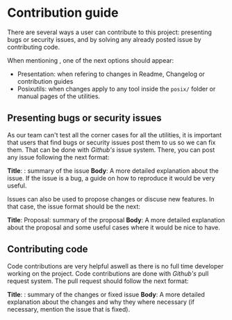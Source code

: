 # Contribution guide
There are several ways a user can contribute to this project: presenting bugs or security issues, and by solving any already posted issue by contributing code.

When mentioning <Subproject>, one of the next options should appear:

* Presentation: when refering to changes in Readme, Changelog or contribution guides
* Posixutils: when changes apply to any tool inside the `posix/` folder or manual pages of the utilities.

## Presenting bugs or security issues
As our team can't test all the corner cases for all the utilities, it is important that users that find bugs or security issues post them to us so we can fix them. That can be done with _Github's_ issue system. There, you can post any issue following the next format:

**Title**: <Subproject>: summary of the issue
**Body**: A more detailed explanation about the issue. If the issue is a bug, a guide on how to reproduce it would be very useful.

Issues can also be used to propose changes or discuse new features. In that case, the issue format should be the next:

**Title**: Proposal: summary of the proposal
**Body**: A more detailed explanation about the proposal and some useful cases where it would be nice to have.

## Contributing code
Code contributions are very helpful aswell as there is no full time developer working on the project. Code contributions are done with _Github's_ pull request system. The pull request should follow the next format:

**Title**: <Subproject>: summary of the changes or fixed issue
**Body**: A more detailed explanation about the changes and why they where necessary (if necessary, mention the issue that is fixed).
